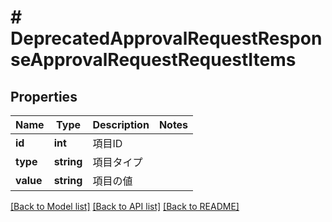 # # DeprecatedApprovalRequestResponseApprovalRequestRequestItems

## Properties

Name | Type | Description | Notes
------------ | ------------- | ------------- | -------------
**id** | **int** | 項目ID |
**type** | **string** | 項目タイプ |
**value** | **string** | 項目の値 |

[[Back to Model list]](../../README.md#models) [[Back to API list]](../../README.md#endpoints) [[Back to README]](../../README.md)
